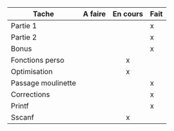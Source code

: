 Tache               | A faire | En cours | Fait
--------------------|:-------:|:--------:|-----
Partie 1            |         |          | x
Partie 2            |         |          | x
Bonus               |         |          | x
Fonctions perso     |         |     x    |
Optimisation        |         |     x    |
Passage moulinette  |         |          | x
Corrections         |         |          | x
Printf              |         |          | x
Sscanf              |         |     x    |
